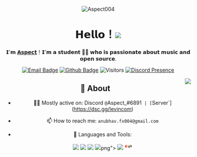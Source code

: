 <div align='center'>
<p align='center'><img src="https://i.ibb.co/xCnqXtq/filename.png" alt="Aspect004" border="0"></p>


# 𝗛𝗲𝗹𝗹𝗼！<img src="https://user-images.githubusercontent.com/5679180/79618120-0daffb80-80be-11ea-819e-d2b0fa904d07.gif" width="27px"> 

𝗜'𝗺 [𝗔𝘀𝗽𝗲𝗰𝘁](https://github.com/Aspect004)！𝗜'𝗺 𝗮 𝘀𝘁𝘂𝗱𝗲𝗻𝘁 👨‍💻 𝘄𝗵𝗼 𝗶𝘀 𝗽𝗮𝘀𝘀𝗶𝗼𝗻𝗮𝘁𝗲 𝗮𝗯𝗼𝘂𝘁 𝗺𝘂𝘀𝗶𝗰 𝗮𝗻𝗱 𝗼𝗽𝗲𝗻 𝘀𝗼𝘂𝗿𝗰𝗲.

[![Email Badge](https://img.shields.io/badge/-Email-c14438?style=flat-square&logo=Gmail&logoColor=white&link=mailto:anubhav.fx004@gmail.com)](mailto:anubhav.fx004@gmail.com)
[![Github Badge](https://img.shields.io/badge/-Github-232323?style=flat-square&logo=Github&logoColor=white&link=https://github.com/Aspect004)](https://github.com/Aspect004)
![Visitors](https://visitor-badge.laobi.icu/badge?page_id=Aspect004)
[![Discord Presence](https://lanyard-profile-readme.vercel.app/api/852822960058138675)](https://discord.com/users/852822960058138675)


<img align="right" src="https://github-readme-stats.vercel.app/api?username=TheCypherOP&show_icons=true&hide_border=true">

## 🧐 About

- 👨‍💻 Mostly active on: Discord `@`Aspect_#6891` | [`Server`](https://dsc.gg/levincom)
- 📫 How to reach me: `anubhav.fx004@gmail.com`
- 🌱 Languages and Tools: 

    <div>
        <code><img height="20" src="https://cdn.svgporn.com/logos/nodejs.svg"></code>
        <code><img height="20" src="https://cdn.svgporn.com/logos/c.svg"></code>
        <code><img height="20" src="https://cdn.svgporn.com/logos/html-5.svg"></code>
        <code><img height="20" src="https://cdn.svgporn.com/logos/javascript.svg"></code>png"></code>
        <code><img height="20" src="https://cdn.svgporn.com/logos/visual-studio-code.svg"></code>
        <code><img height="20" src="https://raw.githubusercontent.com/github/explore/80688e429a7d4ef2fca1e82350fe8e3517d3494d/topics/git/git.png"></code>
    </div>
